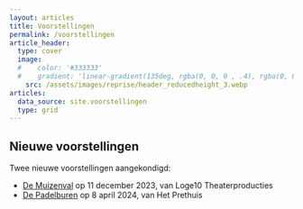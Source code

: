 ```yaml
---
layout: articles
title: Voorstellingen
permalink: /voorstellingen
article_header:
  type: cover
  image:
  #    color: '#333333'
  #    gradient: 'linear-gradient(135deg, rgba(0, 0, 0 , .4), rgba(0, 0, 0, .4))'
    src: /assets/images/reprise/header_reducedheight_3.webp
articles:
  data_source: site.voorstellingen
  type: grid
---
```


## Nieuwe voorstellingen

Twee nieuwe voorstellingen aangekondigd:
- [De Muizenval](/voorstellingen/de-muizenval) op 11 december 2023, van Loge10 Theaterproducties
- [De Padelburen](/voorstellingen/de-padelburen) op 8 april 2024, van Het Prethuis
